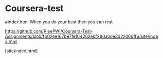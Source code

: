 # Coursera-test
#index.html
When you do your best then you can rest

https://github.com/RleePWI/Coursera-Test-Assignments/blob/fb02ee167b97fe104262e6f280a0de3d22066ff6/site/index.html

[site/index.html]

